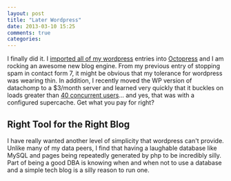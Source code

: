 ```yaml
---
layout: post
title: "Later Wordpress"
date: 2013-03-10 15:25
comments: true
categories: 
---
```


I finally did it. I [imported all of my wordpress][1] entries into [Octopress][2] and I am rocking an awesome new blog engine. From my previous entry of stopping spam in contact form 7, it might be obvious that my tolerance for wordpress was wearing thin. In addition, I recently moved the WP version of datachomp to a $3/month server and learned very quickly that it buckles on loads greater than [40 concurrent users][3]... and yes, that was with a configured supercache. Get what you pay for right?

Right Tool for the Right Blog
---------------------
I have really wanted another level of simplicity that wordpress can't provide. Unlike many of my data peers, I find that having a laughable database like MySQL and pages being repeatedly generated by php to be incredibly silly. Part of being a good DBA is knowing when and when not to use a database and a simple tech blog is a silly reason to run one.

 [1]: https://github.com/benbalter/wordpress-to-jekyll-exporter
 [2]: https://octopress.org
 [3]: https://blitz.io/